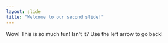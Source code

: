 ```yaml
---
layout: slide
title: "Welcome to our second slide!"
---
```

Wow! This is so much fun! Isn't it?
Use the left arrow to go back!
